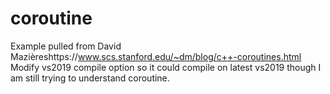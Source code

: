 # coroutine
Example pulled from David Mazièreshttps://www.scs.stanford.edu/~dm/blog/c++-coroutines.html
Modify vs2019 compile option so it could compile on latest vs2019 though I am still trying to understand coroutine.
 